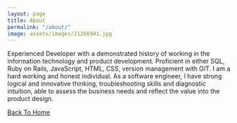 ```yaml
---
layout: page
title: About
permalink: "/about/"
image: assets/images/21266941.jpg 
---
```

Experienced Developer with a demonstrated history of working in the information technology and product development. Proficient in either SQL, Ruby on Rails, JavaScript, HTML, CSS, version management with GIT. I am a hard working and honest individual. As a software engineer, I have strong logical and innovative thinking, troubleshooting skills and diagnostic intuition, able to assess the business needs and reflect the value into the product design.

[Back To Home](https://muhendrico.github.io)

